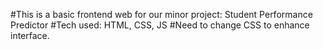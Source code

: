
#This is a basic frontend web for our minor project: Student Performance Predictor
#Tech used: HTML, CSS, JS
#Need to change CSS to enhance interface.
